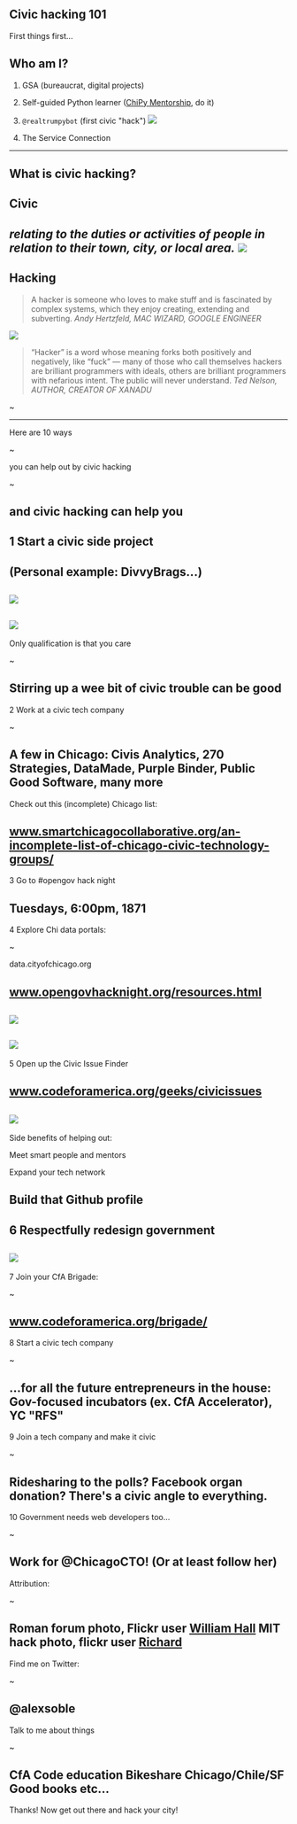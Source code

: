 Civic hacking 101
---
First things first...

Who am I?
---
1. GSA (bureaucrat, digital projects)

2. Self-guided Python learner (<a href="https://chipy.org">ChiPy Mentorship</a>, do it)

3. `@realtrumpybot` (first civic "hack")
![](https://pbs.twimg.com/media/DBMoxoPXkAAcbPz.jpg)

4. The Service Connection

---
What is civic hacking?
---
Civic
---
_relating to the duties or activities of people in relation to their town, city, or local area._
![](http://images2.onionstatic.com/clickhole/3435/9/16x9/800.jpg)
---
Hacking
---
>A hacker is someone who loves to make stuff and is fascinated by complex systems, which they enjoy creating, extending and subverting.
_Andy Hertzfeld, MAC WIZARD, GOOGLE ENGINEER_

![](https://www.wired.com/wp-content/uploads/2014/11/1QHd9A_T5BfRBcMlK5rEZOA.jpeg)
>“Hacker” is a word whose meaning forks both positively and negatively, like “fuck” — many of those who call themselves hackers are brilliant programmers with ideals, others are brilliant programmers with nefarious intent. The public will never understand.
_Ted Nelson, AUTHOR, CREATOR OF XANADU_

~[](https://www.wired.com/wp-content/uploads/2014/11/1fsDkOm51ASea7orwkQvFPg.jpeg)

---
Here are 10 ways

~

you can help out by civic hacking

~

and civic hacking can help you
---
1 Start a civic side project
---
(Personal example: DivvyBrags...)
---
![](http://i.imgur.com/o7Jzapk.png)
---
![](http://i.imgur.com/AIJvZB9.png)
---
Only qualification is that you care

~

Stirring up a wee bit of civic trouble can be good
---
2 Work at a civic tech company

~

A few in Chicago: Civis Analytics, 270 Strategies, DataMade, Purple Binder, Public Good Software, many more
---
Check out this (incomplete) Chicago list:

www.smartchicagocollaborative.org/an-incomplete-list-of-chicago-civic-technology-groups/
---
3 Go to #opengov hack night

Tuesdays, 6:00pm, 1871
---
4 Explore Chi data portals:

~

data.cityofchicago.org

www.opengovhacknight.org/resources.html
---
![](http://i.imgur.com/44PHfIa.png)
---
![](http://i.imgur.com/PT3FDtx.png)
---
5 Open up the Civic Issue Finder

www.codeforamerica.org/geeks/civicissues
---
![](http://i.imgur.com/SuSSg1h.png)
---
Side benefits of helping out:

Meet smart people and mentors

Expand your tech network

Build that Github profile
---
6 Respectfully redesign government
---
![](https://pbs.twimg.com/media/BpQEO_fCQAAUmfe.jpg:large)
---
7 Join your CfA Brigade:

~

www.codeforamerica.org/brigade/
---
8 Start a civic tech company

~

...for all the future entrepreneurs in the house: Gov-focused incubators (ex. CfA Accelerator), YC "RFS"
---
9 Join a tech company and make it civic

~

Ridesharing to the polls? Facebook organ donation? There's a civic angle to everything.
---
10 Government needs web developers too...

~

Work for @ChicagoCTO! (Or at least follow her)
---
Attribution:

~

Roman forum photo, Flickr user [William Hall](https://www.flickr.com/photos/life_in_megapixels/)
MIT hack photo, flickr user [Richard](https://www.flickr.com/photos/rich701/)
---
Find me on Twitter:

~

@alexsoble
---
Talk to me about things

~

CfA
Code education
Bikeshare
Chicago/Chile/SF
Good books
etc...
---
Thanks! Now get out there and hack your city!
